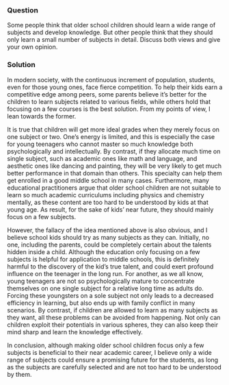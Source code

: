 ### Question

Some people think that older school children should learn a wide range of subjects and develop knowledge. But other people think that they should only learn a small number of subjects in detail. Discuss both views and give your own opinion.

### Solution

In modern society, with the continuous increment of population, students, even for those young ones, face fierce competition. To help their kids earn a competitive edge among peers, some parents believe it’s better for the children to learn subjects related to various fields, while others hold that focusing on a few courses is the best solution. From my points of view, I lean towards the former.

It is true that children will get more ideal grades when they merely focus on one subject or two. One’s energy is limited, and this is especially the case for young teenagers who cannot master so much knowledge both psychologically and intellectually. By contrast, if they allocate much time on single subject, such as academic ones like math and language, and aesthetic ones like dancing and painting, they will be very likely to get much better performance in that domain than others. This specialty can help them get enrolled in a good middle school in many cases. Furthermore, many educational practitioners argue that older school children are not suitable to learn so much academic curriculums including physics and chemistry mentally, as these content are too hard to be understood by kids at that young age. As result, for the sake of kids’ near future, they should mainly focus on a few subjects.

However, the fallacy of the idea mentioned above is also obvious, and I believe school kids should try as many subjects as they can. Initially, no one, including the parents, could be completely certain about the talents hidden inside a child. Although the education only focusing on a few subjects is helpful for application to middle schools, this is definitely harmful to the discovery of the kid’s true talent, and could exert profound influence on the teenager in the long run. For another, as we all know, young teenagers are not so psychologically mature to concentrate themselves on one single subject for a relative long time as adults do. Forcing these youngsters on a sole subject not only leads to a decreased efficiency in learning, but also ends up with family conflict in many scenarios. By contrast, if children are allowed to learn as many subjects as they want, all these problems can be avoided from happening. Not only can children exploit their potentials in various spheres, they can also keep their mind sharp and learn the knowledge effectively.

In conclusion, although making older school children focus only a few subjects is beneficial to their near academic career, I believe only a wide range of subjects could ensure a promising future for the students, as long as the subjects are carefully selected and are not too hard to be understood by them. 
